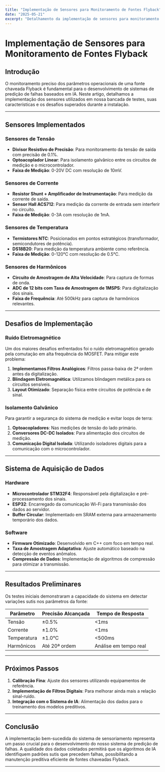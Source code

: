 ```yaml
---
title: "Implementação de Sensores para Monitoramento de Fontes Flyback"
date: "2025-05-21"
excerpt: "Detalhamento da implementação de sensores para monitoramento em tempo real de parâmetros críticos em fontes chaveadas Flyback."
---
```


# Implementação de Sensores para Monitoramento de Fontes Flyback

## Introdução

O monitoramento preciso dos parâmetros operacionais de uma fonte chaveada Flyback é fundamental para o desenvolvimento de sistemas de predição de falhas baseados em IA. Neste artigo, detalhamos a implementação dos sensores utilizados em nossa bancada de testes, suas características e os desafios superados durante a instalação.

---

## Sensores Implementados

### Sensores de Tensão
- **Divisor Resistivo de Precisão**: Para monitoramento da tensão de saída com precisão de 0.1%.
- **Optoacoplador Linear**: Para isolamento galvânico entre os circuitos de medição e o microcontrolador.
- **Faixa de Medição**: 0-20V DC com resolução de 10mV.

### Sensores de Corrente
- **Resistor Shunt + Amplificador de Instrumentação**: Para medição da corrente de saída.
- **Sensor Hall ACS712**: Para medição da corrente de entrada sem interferir no circuito.
- **Faixa de Medição**: 0-3A com resolução de 1mA.

### Sensores de Temperatura
- **Termistores NTC**: Posicionados em pontos estratégicos (transformador, semicondutores de potência).
- **DS18B20**: Para medição da temperatura ambiente como referência.
- **Faixa de Medição**: 0-120°C com resolução de 0.5°C.

### Sensores de Harmônicos
- **Circuito de Amostragem de Alta Velocidade**: Para captura de formas de onda.
- **ADC de 12 bits com Taxa de Amostragem de 1MSPS**: Para digitalização dos sinais.
- **Faixa de Frequência**: Até 500kHz para captura de harmônicos relevantes.

---

## Desafios de Implementação

### Ruído Eletromagnético
Um dos maiores desafios enfrentados foi o ruído eletromagnético gerado pela comutação em alta frequência do MOSFET. Para mitigar este problema:

1. **Implementamos Filtros Analógicos**: Filtros passa-baixa de 2ª ordem antes da digitalização.
2. **Blindagem Eletromagnética**: Utilizamos blindagem metálica para os circuitos sensíveis.
3. **Layout Otimizado**: Separação física entre circuitos de potência e de sinal.

### Isolamento Galvânico
Para garantir a segurança do sistema de medição e evitar loops de terra:

1. **Optoacopladores**: Nas medições de tensão do lado primário.
2. **Conversores DC-DC Isolados**: Para alimentação dos circuitos de medição.
3. **Comunicação Digital Isolada**: Utilizando isoladores digitais para a comunicação com o microcontrolador.

---

## Sistema de Aquisição de Dados

### Hardware
- **Microcontrolador STM32F4**: Responsável pela digitalização e pré-processamento dos sinais.
- **ESP32**: Encarregado da comunicação Wi-Fi para transmissão dos dados ao servidor.
- **Buffer Circular**: Implementado em SRAM externa para armazenamento temporário dos dados.

### Software
- **Firmware Otimizado**: Desenvolvido em C++ com foco em tempo real.
- **Taxa de Amostragem Adaptativa**: Ajuste automático baseado na detecção de eventos anômalos.
- **Compressão de Dados**: Implementação de algoritmos de compressão para otimizar a transmissão.

---

## Resultados Preliminares

Os testes iniciais demonstraram a capacidade do sistema em detectar variações sutis nos parâmetros da fonte:

| Parâmetro | Precisão Alcançada | Tempo de Resposta |
|-----------|-------------------|-------------------|
| Tensão    | ±0.5%             | <1ms              |
| Corrente  | ±1.0%             | <1ms              |
| Temperatura | ±1.0°C          | <500ms            |
| Harmônicos | Até 20ª ordem    | Análise em tempo real |

---

## Próximos Passos

1. **Calibração Fina**: Ajuste dos sensores utilizando equipamentos de referência.
2. **Implementação de Filtros Digitais**: Para melhorar ainda mais a relação sinal-ruído.
3. **Integração com o Sistema de IA**: Alimentação dos dados para o treinamento dos modelos preditivos.

---

## Conclusão

A implementação bem-sucedida do sistema de sensoriamento representa um passo crucial para o desenvolvimento do nosso sistema de predição de falhas. A qualidade dos dados coletados permitirá que os algoritmos de IA identifiquem padrões sutis que precedem falhas, possibilitando a manutenção preditiva eficiente de fontes chaveadas Flyback.

---
